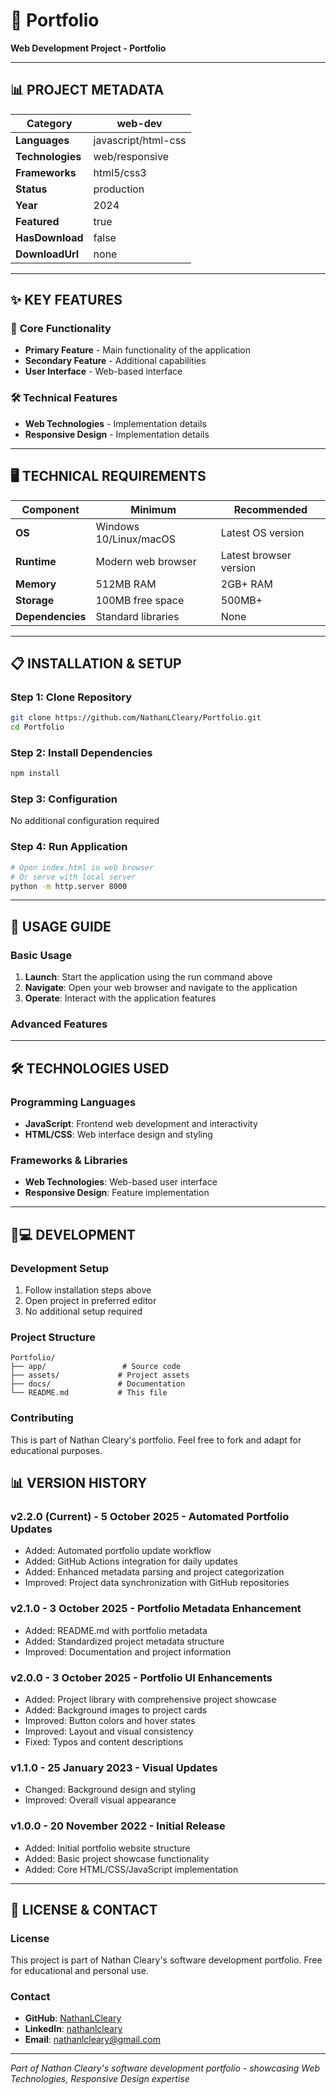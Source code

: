 # 🎯 Portfolio

**Web Development Project - Portfolio**

---

## 📊 **PROJECT METADATA**

| **Category** | web-dev |
|--------------|------------------|
| **Languages** | javascript/html-css |
| **Technologies** | web/responsive |
| **Frameworks** | html5/css3 |
| **Status** | production |
| **Year** | 2024 |
| **Featured** | true |
| **HasDownload** | false |
| **DownloadUrl** | none |

---

## ✨ **KEY FEATURES**

### 🚀 **Core Functionality**
- **Primary Feature** - Main functionality of the application
- **Secondary Feature** - Additional capabilities
- **User Interface** - Web-based interface

### 🛠️ **Technical Features**
- **Web Technologies** - Implementation details
- **Responsive Design** - Implementation details

---

## 🖥️ **TECHNICAL REQUIREMENTS**

| Component | Minimum | Recommended |
|-----------|---------|-------------|
| **OS** | Windows 10/Linux/macOS | Latest OS version |
| **Runtime** | Modern web browser | Latest browser version |
| **Memory** | 512MB RAM | 2GB+ RAM |
| **Storage** | 100MB free space | 500MB+ |
| **Dependencies** | Standard libraries | None |

---

## 📋 **INSTALLATION & SETUP**

### **Step 1: Clone Repository**
```bash
git clone https://github.com/NathanLCleary/Portfolio.git
cd Portfolio
```

### **Step 2: Install Dependencies**
```bash
npm install
```

### **Step 3: Configuration**
No additional configuration required

### **Step 4: Run Application**
```bash
# Open index.html in web browser
# Or serve with local server
python -m http.server 8000
```

---

## 🎯 **USAGE GUIDE**

### **Basic Usage**
1. **Launch**: Start the application using the run command above
2. **Navigate**: Open your web browser and navigate to the application
3. **Operate**: Interact with the application features

### **Advanced Features**




---

## 🛠️ **TECHNOLOGIES USED**

### **Programming Languages**
- **JavaScript**: Frontend web development and interactivity
- **HTML/CSS**: Web interface design and styling

### **Frameworks & Libraries**
- **Web Technologies**: Web-based user interface
- **Responsive Design**: Feature implementation

---

## 👨💻 **DEVELOPMENT**

### **Development Setup**
1. Follow installation steps above
2. Open project in preferred editor
3. No additional setup required

### **Project Structure**
```
Portfolio/
├── app/                 # Source code
├── assets/             # Project assets
├── docs/               # Documentation
└── README.md           # This file
```

### **Contributing**
This is part of Nathan Cleary's portfolio. Feel free to fork and adapt for educational purposes.

## 📊 **VERSION HISTORY**

### **v2.2.0 (Current) - 5 October 2025** - Automated Portfolio Updates
- Added: Automated portfolio update workflow
- Added: GitHub Actions integration for daily updates
- Added: Enhanced metadata parsing and project categorization
- Improved: Project data synchronization with GitHub repositories

### **v2.1.0 - 3 October 2025** - Portfolio Metadata Enhancement
- Added: README.md with portfolio metadata
- Added: Standardized project metadata structure
- Improved: Documentation and project information

### **v2.0.0 - 3 October 2025** - Portfolio UI Enhancements
- Added: Project library with comprehensive project showcase
- Added: Background images to project cards
- Improved: Button colors and hover states
- Improved: Layout and visual consistency
- Fixed: Typos and content descriptions

### **v1.1.0 - 25 January 2023** - Visual Updates
- Changed: Background design and styling
- Improved: Overall visual appearance

### **v1.0.0 - 20 November 2022** - Initial Release
- Added: Initial portfolio website structure
- Added: Basic project showcase functionality
- Added: Core HTML/CSS/JavaScript implementation

---

## 📄 **LICENSE & CONTACT**

### **License**
This project is part of Nathan Cleary's software development portfolio. Free for educational and personal use.

### **Contact**
- **GitHub**: [NathanLCleary](https://github.com/NathanLCleary)
- **LinkedIn**: [nathanlcleary](https://www.linkedin.com/in/nathanlcleary/)
- **Email**: nathanlcleary@gmail.com

---

*Part of Nathan Cleary's software development portfolio - showcasing Web Technologies, Responsive Design expertise*